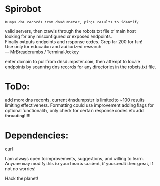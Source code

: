#                               Spirobot                               
    Dumps dns records from dnsdumpster, pings results to identify     
 valid servers, then crawls through the robots.txt file of main host  
      looking for any misconfigured or exposed endpoints.             
 Finally outputs endpoints and response codes. Grep for 200 for fun!  
    Use only for education and authorized research                    
                -- MrBreadcrumbs / TerminalJockey                     

enter domain to pull from dnsdumpster.com, then attempt to locate endpoints by
scanning dns records for any directories in the robots.txt file.

# ToDo:
add more dns records, current dnsdumpster is limited to ~100 results limiting 
effectiveness. 
Formatting could use improvement
adding flags for optional functionality, only check for certain response codes etc
add threading!!!!!

# Dependencies:
curl

I am always open to improvements, suggestions, and willing to learn.
Anyone may modify this to your hearts content, if you credit then great, if
not no worries!

 Hack the planet!
